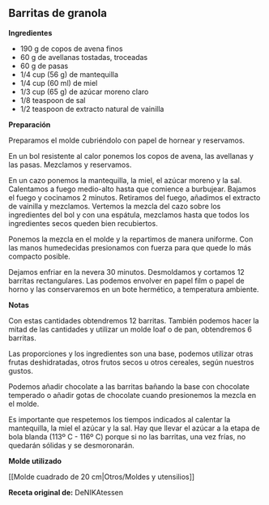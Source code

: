 ## Barritas de granola

**Ingredientes**

- 190 g de copos de avena finos
- 60 g de avellanas tostadas, troceadas
- 60 g de pasas
- 1/4 cup (56 g) de mantequilla
- 1/4 cup (60 ml) de miel
- 1/3 cup (65 g) de azúcar moreno claro
- 1/8 teaspoon de sal
- 1/2 teaspoon de extracto natural de vainilla

**Preparación**

Preparamos el molde cubriéndolo con papel de hornear y reservamos.

En un bol resistente al calor ponemos los copos de avena, las avellanas y las pasas. Mezclamos y reservamos.

En un cazo ponemos la mantequilla, la miel, el azúcar moreno y la sal. Calentamos a fuego medio-alto hasta que comience a burbujear. Bajamos el fuego y cocinamos 2 minutos. Retiramos del fuego, añadimos el extracto de vainilla y mezclamos.
Vertemos la mezcla del cazo sobre los ingredientes del bol y con una espátula, mezclamos hasta que todos los ingredientes secos queden bien recubiertos.

Ponemos la mezcla en el molde y la repartimos de manera uniforme. Con las manos humedecidas presionamos con fuerza para que quede lo más compacto posible.

Dejamos enfriar en la nevera 30 minutos. Desmoldamos y cortamos 12 barritas rectangulares. Las podemos envolver en papel film o papel de horno y las conservaremos en un bote hermético, a temperatura ambiente.

**Notas**

Con estas cantidades obtendremos 12 barritas. También podemos hacer la mitad de las cantidades y utilizar un molde loaf o de pan, obtendremos 6 barritas.

Las proporciones y los ingredientes son una base, podemos utilizar otras frutas deshidratadas, otros frutos secos u otros cereales, según nuestros gustos.

Podemos añadir chocolate a las barritas bañando la base con chocolate temperado o añadir gotas de chocolate cuando presionemos la mezcla en el molde.

Es importante que respetemos los tiempos indicados al calentar la mantequilla, la miel el azúcar y la sal. Hay que llevar el azúcar a la etapa de bola blanda (113º C - 116º C) porque si no las barritas, una vez frías, no quedarán sólidas y se desmoronarán.

**Molde utilizado**

[[Molde cuadrado de 20 cm|Otros/Moldes y utensilios]]

**Receta original de:** DeNIKAtessen
